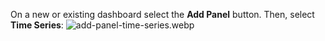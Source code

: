On a new or existing dashboard select the **Add Panel** button. Then, select **Time Series**:
  ![add-panel-time-series.webp](/img/docs/add-panel-time-series.webp)
